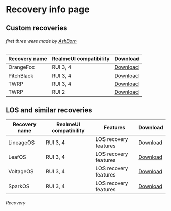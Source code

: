 # Recovery info page

## Custom recoveries  
###### firet three were made by [AshBorn](https://github.com/RipperHybrid)

| Recovery name | RealmeUI compatibility | Download                                                                 |
| ------------- | ---------------------- | ------------------------------------------------------------------------ |
| OrangeFox     | RUI 3, 4              | [Download](https://github.com/RipperHybrid/OFOX-RMX3085/releases/latest) |
| PitchBlack    | RUI 3, 4              | [Download](https://github.com/RipperHybrid/PBRP-RMX3085/releases/latest) |
| TWRP          | RUI 3, 4              | [Download](https://github.com/RipperHybrid/TWRP-RMX3085/releases/latest) |
| TWRP          | RUI 2                 | [Download](https://androidfilehost.com/?fid=7161016148664843901)         |

## LOS and similar recoveries

| Recovery name | RealmeUI compatibility | Features              | Download                                                                                 |
| ------------- | --------------------- | --------------------- | ---------------------------------------------------------------------------------------- |
| LineageOS     | RUI 3, 4              | LOS recovery features | [Download](https://dry.nl.eu.org/lineage-nashc)                                          |
| LeafOS        | RUI 3, 4              | LOS recovery features | [Download](https://github.com/HowWof/releases/releases/download/leaf-2.0.1/recovery.img) |
| VoltageOS     | RUI 3, 4              | LOS recovery features | [Download](https://drive.google.com/file/d/1Kmml4urzwgiexMPDCOgggPooYRD_xE6e/view)       |
| SparkOS       | RUI 3, 4              | LOS recovery features | [Download](https://drive.google.com/file/d/1kEUe9QnVFl3gw5GBfvOzbQ0kcZPsDb8e/view)       |

###### Recovery
